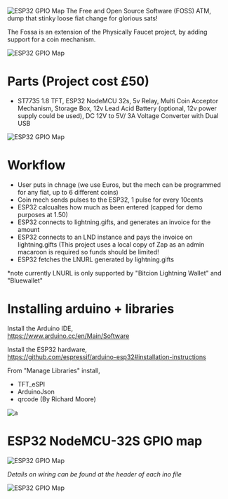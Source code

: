 
![ESP32 GPIO Map](https://i.imgur.com/djuJF6L.png)
The Free and Open Source Software (FOSS) ATM, dump that stinky loose fiat change for glorious sats!

The Fossa is an extension of the Physically Faucet project, by adding support for a coin mechanism.

![ESP32 GPIO Map](https://i.imgur.com/aHgQsTC.jpg)

# Parts (Project cost £50)
- ST7735 1.8 TFT, ESP32 NodeMCU 32s, 5v Relay, Multi Coin Acceptor Mechanism, Storage Box, 12v Lead Acid Battery (optional, 12v power supply could be used), DC 12V to 5V/ 3A Voltage Converter with Dual USB 

![ESP32 GPIO Map](https://i.imgur.com/kxu5Xmo.png)
# Workflow
- User puts in chnage (we use Euros, but the mech can be programmed for any fiat, up to 6 different coins)
- Coin mech sends pulses to the ESP32, 1 pulse for every 10cents
- ESP32 calcualtes how much as been entered (capped for demo purposes at 1.50)
- ESP32 connects to lightning.gifts, and generates an invoice for the amount
- ESP32 connects to an LND instance and pays the invoice on lightning.gifts (This project uses a local copy of Zap as an admin macaroon is required so funds should be limited!
- ESP32 fetches the LNURL generated by lightning.gifts 

*note currently LNURL is only supported by "Bitcion Lightning Wallet" and "Bluewallet"


# Installing arduino + libraries

Install the Arduino IDE,<br>
https://www.arduino.cc/en/Main/Software

Install the ESP32 hardware,<br>
https://github.com/espressif/arduino-esp32#installation-instructions

From "Manage Libraries" install,<br>
- TFT_eSPI
- ArduinoJson
- qrcode (By Richard Moore)

![a](https://i.imgur.com/mCfnhZN.png)

# ESP32 NodeMCU-32S GPIO map

![ESP32 GPIO Map](https://i.imgur.com/LwJA5ms.png)


*Details on wiring can be found at the header of each ino file*

![ESP32 GPIO Map](https://i.imgur.com/PLP3YBG.jpg)
